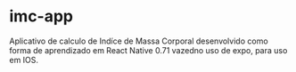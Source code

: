 # imc-app
Aplicativo de calculo de Indíce de Massa Corporal desenvolvido como forma de aprendizado em React Native 0.71 vazedno uso de expo, para uso em IOS.
